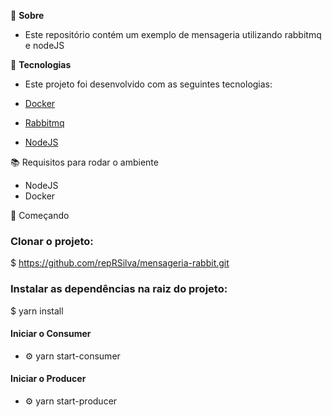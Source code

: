 📃 **Sobre**

- Este repositório contém um exemplo de mensageria utilizando rabbitmq e nodeJS

🔨 **Tecnologias**

- Este projeto foi desenvolvido com as seguintes tecnologias:

- [Docker](https://www.docker.com/)
- [Rabbitmq](https://www.rabbitmq.com/)
- [NodeJS](https://nodejs.org/en/)

📚 Requisitos para rodar o ambiente

- NodeJS
- Docker

🚀 Começando

### Clonar o projeto:

$ https://github.com/repRSilva/mensageria-rabbit.git

### Instalar as dependências na raiz do projeto:

$ yarn install

#### Iniciar o Consumer

- ⚙️ yarn start-consumer

#### Iniciar o Producer

- ⚙️ yarn start-producer
